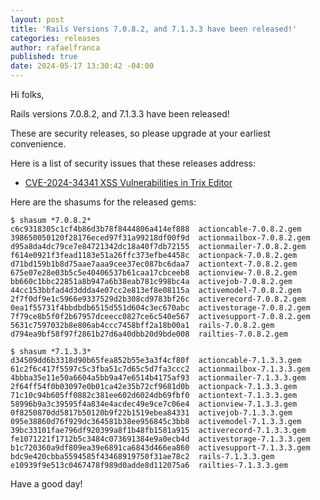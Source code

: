 ```yaml
---
layout: post
title: 'Rails Versions 7.0.8.2, and 7.1.3.3 have been released!'
categories: releases
author: rafaelfranca
published: true
date: 2024-05-17 13:30:42 -04:00
---
```


Hi folks,

Rails versions 7.0.8.2, and 7.1.3.3 have been released!

These are security releases, so please upgrade at your earliest convenience.

Here is a list of security issues that these releases address:

* [CVE-2024-34341 XSS Vulnerabilities in Trix Editor](https://discuss.rubyonrails.org/t/xss-vulnerabilities-in-trix-editor/85803)

Here are the shasums for the released gems:

```
$ shasum *7.0.8.2*
c6c9318305c1cf4b86d3b78f8444806a414ef888  actioncable-7.0.8.2.gem
398650050120f28176eced97f31a99218df00f9d  actionmailbox-7.0.8.2.gem
d95a8da4dc79ce7e84721342dc18a40f7db72155  actionmailer-7.0.8.2.gem
f614e0921f3fead1183e51a26ffc373efbe4458c  actionpack-7.0.8.2.gem
d71bd159b1b8d75aae7aaa9cee37ec087bc6daa7  actiontext-7.0.8.2.gem
675e07e28e03b5c5e40406537b61caa17cbceeb8  actionview-7.0.8.2.gem
bb660c1bbc22851a8b947a6b38eab781c998bc4a  activejob-7.0.8.2.gem
44cc153bbfad4d3ddda4e07cc2e813ef8e08115a  activemodel-7.0.8.2.gem
2f7f0df9e1c5966e9337529d2b308cd9783bf26c  activerecord-7.0.8.2.gem
0ea1f55731f4bbdbdb6515d551d604c3ec670abc  activestorage-7.0.8.2.gem
7f79ce8b5f0f2b67957dceecc0827ce6c540e567  activesupport-7.0.8.2.gem
5631c7597032b8e806ab4ccc7458bff2a18b00a1  rails-7.0.8.2.gem
d794ea9bf58f97f2861b27d6a40dbb20d9bde008  railties-7.0.8.2.gem

$ shasum *7.1.3.3*
d34509dd6b3318d90b65fea852b55e3a3f4cf80f  actioncable-7.1.3.3.gem
61c2f6c417f5597c5c3fba51c7d65c5d7fa3ccc2  actionmailbox-7.1.3.3.gem
4bbba35e11e50a6604a5bb9a47e6514b4175af93  actionmailer-7.1.3.3.gem
2f64ff54f0b03097e0b01ca42e35b72cf9681d0b  actionpack-7.1.3.3.gem
71c10c94b605ff0882c381ee602d6024db69fbf0  actiontext-7.1.3.3.gem
58996b9a3c39595f4a834e4acdec49e9ce7c06e4  actionview-7.1.3.3.gem
0f8250870dd5817b50120b9f22b1519ebea84331  activejob-7.1.3.3.gem
095e38860d76f929dc364581b38ee956845c3bb8  activemodel-7.1.3.3.gem
39bc33101fae796df920399a8f1b48fb1581a915  activerecord-7.1.3.3.gem
fe1071221f1712b5c3484c073691384e9a0ecb4d  activestorage-7.1.3.3.gem
b1c720360a9df809ea39e6891ca6843d466ea860  activesupport-7.1.3.3.gem
bdc9e420cbba5594585f43468919750f31ae78c2  rails-7.1.3.3.gem
e10939f9e513c0467478f989d0adde8d112075a6  railties-7.1.3.3.gem
```

Have a good day!
